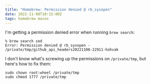```yaml
---
title: "Homebrew: Permission denied @ rb_sysopen"
date: 2022-11-08T10:15:00Z
tags: homebrew macos
---
```


I'm getting a permission denied error when running `brew search`:

```
% brew search sed
Error: Permission denied @ rb_sysopen - /private/tmp/github_api_headers20221108-22911-hohvak
```

I don't know what's screwing up the permissions on `/private/tmp`, but here's how to fix them:

```
sudo chown root:wheel /private/tmp
sudo chmod 1777 /private/tmp
```

